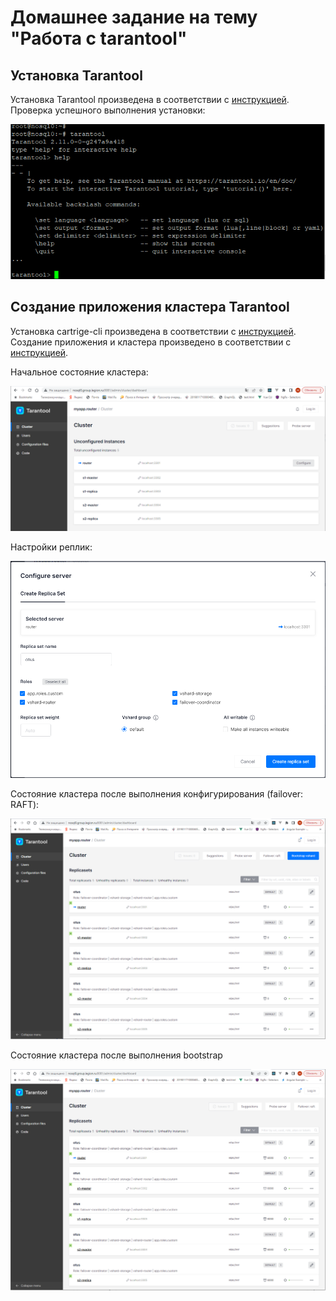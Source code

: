 # Домашнее задание на тему "Работа с tarantool"

## Установка Tarantool

Установка Tarantool произведена в соответствии с [инструкцией](https://www.tarantool.io/en/download/os-installation/ubuntu/).
Проверка успешного выполнения установки:

![install check](./task13-install-check.PNG)

## Создание приложения кластера Tarantool

Установка cartrige-cli произведена в соответствии с [инструкцией](https://www.tarantool.io/ru/doc/latest/book/cartridge/cartridge_cli/installation/).
Создание приложения и кластера произведено в соответствии с [инструкцией](https://www.tarantool.io/ru/doc/latest/how-to/getting_started_cartridge/).

Начальное состояние кластера:

![cluster](./task13-cluster.PNG)

Настройки реплик:

![configure cluster](./task13-configure-server.PNG)

Состояние кластера после выполнения конфигурирования (failover: RAFT):

![cluster replicaset](./task13-replicaset.PNG)

Состояние кластера после выполнения bootstrap

![cluster replicaset bootstrap](./task13-replicaset-bootstrap.PNG)

